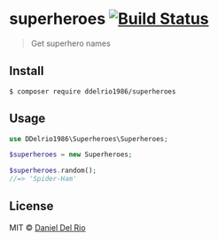 # superheroes [![Build Status](https://travis-ci.org/ddelrio1986/superheroes.svg?branch=master)](https://travis-ci.org/ddelrio1986/superheroes)

> Get superhero names

## Install

```
$ composer require ddelrio1986/superheroes
```

## Usage

```php
use DDelrio1986\Superheroes\Superheroes;

$superheroes = new Superheroes;

$superheroes.random();
//=> 'Spider-Ham'
```

## License

MIT © [Daniel Del Rio](http://github.com/ddelrio1986)

